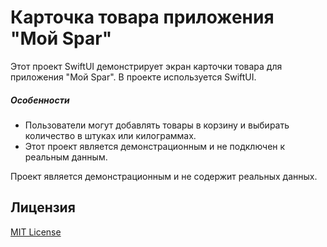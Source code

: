# Карточка товара приложения "Мой Spar"

Этот проект SwiftUI демонстрирует экран карточки товара для приложения "Мой Spar". В проекте используется SwiftUI.

##### Особенности
- Пользователи могут добавлять товары в корзину и выбирать количество в штуках или килограммах.
- Этот проект является демонстрационным и не подключен к реальным данным.

Проект является демонстрационным и не содержит реальных данных.

## Лицензия
[MIT License](https://ru.wikipedia.org/wiki/Лицензия_MIT)
